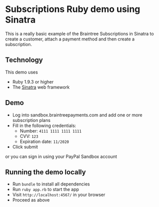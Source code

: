 # Subscriptions Ruby demo using Sinatra 

This is a really basic example of the Braintree Subscriptions in Sinatra to create a customer, attach a payment method and then create a subscription.

## Technology

This demo uses

* Ruby 1.9.3 or higher
* The [Sinatra](http://www.sinatrarb.com/) web framework

## Demo
* Log into sandbox.braintreepayments.com and add one or more subscription plans 
* Fill in the following credentials:
  * Number: `4111 1111 1111 1111`
  * CVV: `123`
  * Expiration date: `11/2020`
* Click submit

or you can sign in using your PayPal Sandbox account

## Running the demo locally

* Run `bundle` to install all dependencies
* Run `ruby app.rb` to start the app
* Visit `http://localhost:4567/` in your browser
* Proceed as above
